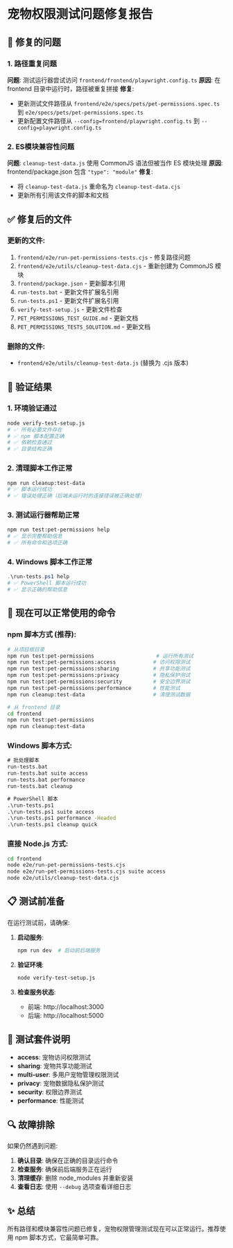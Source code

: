# 宠物权限测试问题修复报告

## 🔧 修复的问题

### 1. 路径重复问题
**问题**: 测试运行器尝试访问 `frontend/frontend/playwright.config.ts`
**原因**: 在 frontend 目录中运行时，路径被重复拼接
**修复**: 
- 更新测试文件路径从 `frontend/e2e/specs/pets/pet-permissions.spec.ts` 到 `e2e/specs/pets/pet-permissions.spec.ts`
- 更新配置文件路径从 `--config=frontend/playwright.config.ts` 到 `--config=playwright.config.ts`

### 2. ES模块兼容性问题
**问题**: `cleanup-test-data.js` 使用 CommonJS 语法但被当作 ES 模块处理
**原因**: frontend/package.json 包含 `"type": "module"`
**修复**:
- 将 `cleanup-test-data.js` 重命名为 `cleanup-test-data.cjs`
- 更新所有引用该文件的脚本和文档

## ✅ 修复后的文件

### 更新的文件:
1. `frontend/e2e/run-pet-permissions-tests.cjs` - 修复路径问题
2. `frontend/e2e/utils/cleanup-test-data.cjs` - 重新创建为 CommonJS 模块
3. `frontend/package.json` - 更新脚本引用
4. `run-tests.bat` - 更新文件扩展名引用
5. `run-tests.ps1` - 更新文件扩展名引用
6. `verify-test-setup.js` - 更新文件检查
7. `PET_PERMISSIONS_TEST_GUIDE.md` - 更新文档
8. `PET_PERMISSIONS_TESTS_SOLUTION.md` - 更新文档

### 删除的文件:
- `frontend/e2e/utils/cleanup-test-data.js` (替换为 .cjs 版本)

## 🧪 验证结果

### 1. 环境验证通过
```bash
node verify-test-setup.js
# ✅ 所有必要文件存在
# ✅ npm 脚本配置正确
# ✅ 依赖检查通过
# ✅ 目录结构正确
```

### 2. 清理脚本工作正常
```bash
npm run cleanup:test-data
# ✅ 脚本运行成功
# ✅ 错误处理正确（后端未运行时的连接错误被正确处理）
```

### 3. 测试运行器帮助正常
```bash
npm run test:pet-permissions help
# ✅ 显示完整帮助信息
# ✅ 所有命令和选项正确
```

### 4. Windows 脚本工作正常
```powershell
.\run-tests.ps1 help
# ✅ PowerShell 脚本运行成功
# ✅ 显示正确的帮助信息
```

## 🚀 现在可以正常使用的命令

### npm 脚本方式 (推荐):
```bash
# 从项目根目录
npm run test:pet-permissions                    # 运行所有测试
npm run test:pet-permissions:access            # 访问权限测试
npm run test:pet-permissions:sharing           # 共享功能测试
npm run test:pet-permissions:privacy           # 隐私保护测试
npm run test:pet-permissions:security          # 安全边界测试
npm run test:pet-permissions:performance       # 性能测试
npm run cleanup:test-data                      # 清理测试数据

# 从 frontend 目录
cd frontend
npm run test:pet-permissions
npm run cleanup:test-data
```

### Windows 脚本方式:
```cmd
# 批处理脚本
run-tests.bat
run-tests.bat suite access
run-tests.bat performance
run-tests.bat cleanup

# PowerShell 脚本
.\run-tests.ps1
.\run-tests.ps1 suite access
.\run-tests.ps1 performance -Headed
.\run-tests.ps1 cleanup quick
```

### 直接 Node.js 方式:
```bash
cd frontend
node e2e/run-pet-permissions-tests.cjs
node e2e/run-pet-permissions-tests.cjs suite access
node e2e/utils/cleanup-test-data.cjs
```

## 📋 测试前准备

在运行测试前，请确保:

1. **启动服务**:
   ```bash
   npm run dev  # 启动前后端服务
   ```

2. **验证环境**:
   ```bash
   node verify-test-setup.js
   ```

3. **检查服务状态**:
   - 前端: http://localhost:3000
   - 后端: http://localhost:5000

## 🎯 测试套件说明

- **access**: 宠物访问权限测试
- **sharing**: 宠物共享功能测试  
- **multi-user**: 多用户宠物管理权限测试
- **privacy**: 宠物数据隐私保护测试
- **security**: 权限边界测试
- **performance**: 性能测试

## 🔍 故障排除

如果仍然遇到问题:

1. **确认目录**: 确保在正确的目录运行命令
2. **检查服务**: 确保前后端服务正在运行
3. **清理缓存**: 删除 node_modules 并重新安装
4. **查看日志**: 使用 `--debug` 选项查看详细日志

## ✨ 总结

所有路径和模块兼容性问题已修复，宠物权限管理测试现在可以正常运行。推荐使用 npm 脚本方式，它最简单可靠。